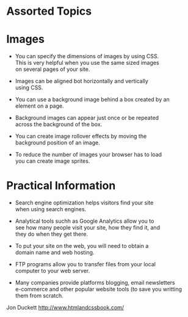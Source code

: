 # Assorted Topics

# Images  
- You can specify the dimensions of images by using CSS.  
This is very helpful when you use the same sized images  
on several pages of your site.  

- Images can be aligned bot horizontally and vertically  
using CSS.  

- You can use a background image behind a box created by an  
element on a page.  

- Background images can appear just once or be repeated  
across the background of the box.  

- You can create image rollover effects by moving the  
background position of an image.  

- To reduce the number of images your browser has to load  
you can create image sprites.  

# Practical Information  

- Search engine optimization helps visitors find your site  
when using search engines.  

- Analytical tools suchh as Google Analytics allow you to  
see how many people visit your site, how they find it, and  
they do when they get there.  

- To put your site on the web, you will need to obtain a  
domain name and web hosting.  

- FTP programs allow you to transfer files from your local  
computer to your web server.  

- Many companies provide platforms blogging, email newsletters  
e-commerce and other popular website tools (to save you writting  
them from scratch.  

Jon Duckett http://www.htmlandcssbook.com/
